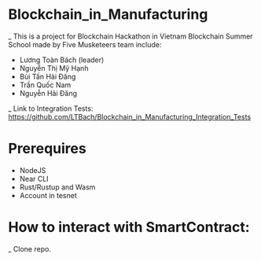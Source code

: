 # Blockchain_in_Manufacturing
_ This is a project for Blockchain Hackathon in Vietnam Blockchain Summer School made by Five Musketeers team include:
+ Lương Toàn Bách (leader)
+ Nguyễn Thị Mỹ Hạnh
+ Bùi Tấn Hải Đăng
+ Trần Quốc Nam
+ Nguyễn Hải Đăng

_ Link to Integration Tests: https://github.com/LTBach/Blockchain_in_Manufacturing_Integration_Tests
# Prerequires
+ NodeJS  
+ Near CLI  
+ Rust/Rustup and Wasm
+ Account in tesnet
# How to interact with SmartContract:
_ Clone repo.
